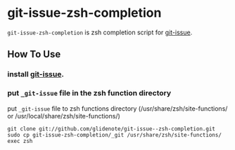 # git-issue-zsh-completion

`git-issue-zsh-completion` is zsh completion script for [git-issue](https://github.com/yuroyoro/git-issue).

## How To Use

### install [git-issue](https://github.com/yuroyoro/git-issue).

### put `_git-issue` file in the zsh function directory

put `_git-issue` file to zsh functions directory (/usr/share/zsh/site-functions/ or /usr/local/share/zsh/site-functions/)

    git clone git://github.com/glidenote/git-issue--zsh-completion.git
    sudo cp git-issue-zsh-completion/_git /usr/share/zsh/site-functions/
    exec zsh

